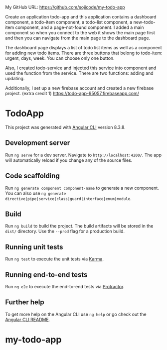 My GitHub URL: https://github.com/sojicode/my-todo-app

Create an application todo-app and this application contains a dashboard component, a todo-item component, a todo-list component, a new-todo-item component, and a page-not-found component. I added a main component so when you connect to the web it shows the main page first and then you can navigate from the main page to the dashboard page. 

The dashboard page displays a list of todo list items as well as a component for adding new todo items. There are three buttons that belong to todo-item: urgent, days, week. You can choose only one button. 

Also, I created todo-service and injected this service into component and used the function from the service. There are two functions: adding and updating.

Additionally, I set up a new firebase account and created a new firebase project.
(extra credit 1) https://todo-app-95057.firebaseapp.com/


# TodoApp

This project was generated with [Angular CLI](https://github.com/angular/angular-cli) version 8.3.8.

## Development server

Run `ng serve` for a dev server. Navigate to `http://localhost:4200/`. The app will automatically reload if you change any of the source files.

## Code scaffolding

Run `ng generate component component-name` to generate a new component. You can also use `ng generate directive|pipe|service|class|guard|interface|enum|module`.

## Build

Run `ng build` to build the project. The build artifacts will be stored in the `dist/` directory. Use the `--prod` flag for a production build.

## Running unit tests

Run `ng test` to execute the unit tests via [Karma](https://karma-runner.github.io).

## Running end-to-end tests

Run `ng e2e` to execute the end-to-end tests via [Protractor](http://www.protractortest.org/).

## Further help

To get more help on the Angular CLI use `ng help` or go check out the [Angular CLI README](https://github.com/angular/angular-cli/blob/master/README.md).
# my-todo-app

